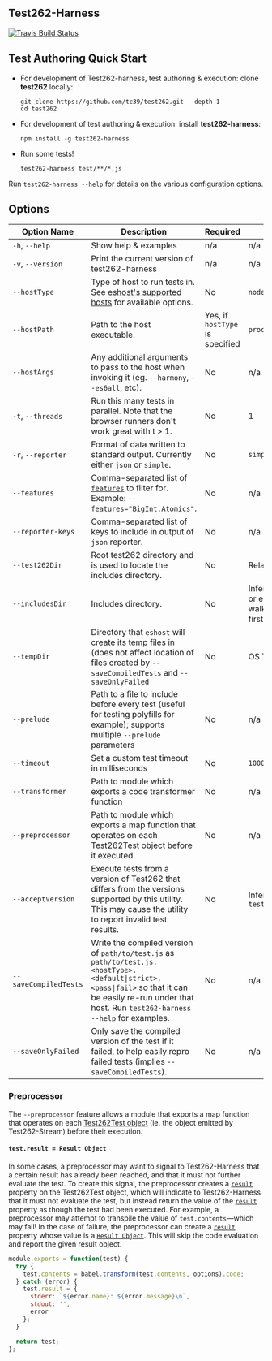 ## Test262-Harness

[![Travis Build Status](https://travis-ci.org/bterlson/test262-harness.svg?branch=master)](https://travis-ci.org/bterlson/test262-harness)

## Test Authoring Quick Start

- For development of Test262-harness, test authoring & execution: clone **test262** locally:
    ```
    git clone https://github.com/tc39/test262.git --depth 1
    cd test262
    ```
- For development of test authoring & execution: install **test262-harness**: 
    ```
    npm install -g test262-harness
    ```
- Run some tests!
    ```
    test262-harness test/**/*.js
    ```

Run `test262-harness --help` for details on the various configuration options.

## Options

| Option Name | Description | Required | Default |
| -- | -- | -- | -- |
| `-h`, `--help` | Show help & examples | n/a | n/a |
| `-v`, `--version` | Print the current version of test262-harness | n/a | n/a |
| `--hostType` | Type of host to run tests in. See [eshost's supported hosts](https://github.com/bterlson/eshost#supported-hosts) for available options. | No | `node`
| `--hostPath` | Path to the host executable. | Yes, if `hostType` is specified | `process.execPath` 
| `--hostArgs` | Any additional arguments to pass to the host when invoking it (eg. `--harmony`, `--es6all`, etc). | No | n/a |
| `-t`, `--threads` | Run this many tests in parallel. Note that the browser runners don't work great with t > 1. | No | 1 |
| `-r`, `--reporter` | Format of data written to standard output. Currently either `json` or `simple`. | No |  `simple` |
| `--features` | Comma-separated list of [`features`](https://github.com/tc39/test262/blob/master/features.txt) to filter for. Example: `--features="BigInt,Atomics"`. | No | n/a |
| `--reporter-keys` | Comma-separated list of keys to include in output of `json` reporter. | No | n/a |
| `--test262Dir` | Root test262 directory and is used to locate the includes directory. | No | Relative to test files |
| `--includesDir` | Includes directory. | No | Inferred from `test262Dir` or else detected by walking upward from the first test found. |
| `--tempDir` | Directory that `eshost` will create its temp files in (does not affect location of files created by `--saveCompiledTests` and `--saveOnlyFailed` | No | OS Temp Dir |
| `--prelude` | Path to a file to include before every test (useful for testing polyfills for example); supports multiple `--prelude` parameters | No | n/a |
| `--timeout` | Set a custom test timeout in milliseconds | No | `10000` |
| `--transformer` | Path to module which exports a code transformer function | No | n/a |
| `--preprocessor` | Path to module which exports a map function that operates on each Test262Test object before it executed. | No | n/a |
| `--acceptVersion` | Execute tests from a version of Test262 that differs from the versions supported by this utility. This may cause the utility to report invalid test results. | No | Inferred from `test262Dir/package.json` |
| `--saveCompiledTests` | Write the compiled version of `path/to/test.js` as `path/to/test.js.<hostType>.<default\|strict>.<pass\|fail>` so that it can be easily re-run under that host. Run `test262-harness --help` for examples. | No | n/a 
| `--saveOnlyFailed` | Only save the compiled version of the test if it failed, to help easily repro failed tests (implies `--saveCompiledTests`). | No | n/a 

### Preprocessor

The `--preprocessor` feature allows  a module that exports a map function that operates on each [Test262Test object](https://github.com/bocoup/test262-stream#usage) (ie. the object emitted by Test262-Stream) before their execution.

#### `test.result = Result Object`

In some cases, a preprocessor may want to signal to Test262-Harness that a certain result has already been reached, and that it must not further evaluate the test. To create this signal, the preprocessor creates a [`result`](https://github.com/bterlson/eshost#result-object) property on the Test262Test object, which will indicate to Test262-Harness that it must not evaluate the test, but instead return the value of the [`result`](https://github.com/bterlson/eshost#result-object) property as though the test had been executed. For example, a preprocessor may attempt to transpile the value of `test.contents`—which may fail! In the case of failure, the preprocessor can create a [`result`](https://github.com/bterlson/eshost#result-object) property whose value is a [`Result Object`](https://github.com/bterlson/eshost#result-object). This will skip the code evaluation and report the given result object. 

```js
module.exports = function(test) {
  try {
    test.contents = babel.transform(test.contents, options).code;
  } catch (error) {
    test.result = {
      stderr: `${error.name}: ${error.message}\n`,
      stdout: '',
      error
    };
  }

  return test;
};
```
